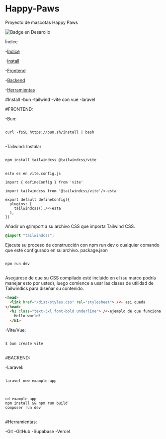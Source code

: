 # Happy-Paws 
Proyecto de mascotas Happy Paws 
 
 ![Badge en Desarollo](https://img.shields.io/badge/STATUS-EN%20DESAROLLO-green)


 Índice

-[Índice](#índice)

-[Install](#Install)

-[Frontend](#FRONTEND:)

-[Backend](#BACKEND:)

-[Herramientas](#Herramientas:)



#Install
-bun
-tailwind
-vite con vue
-laravel


#FRONTEND:

-Bun:
<pre>
<code>
curl -fsSL https://bun.sh/install | bash
</code>
</pre>


-Tailwind:
Instalar 
<pre>
<code>
npm install tailwindcss @tailwindcss/vite
</code>
</pre>

```vue
esto es en vite.config.js

import { defineConfig } from 'vite'

import tailwindcss from '@tailwindcss/vite'/<-esta

export default defineConfig({
  plugins: [
    tailwindcss(),/<-esta
  ],
})
```




Añadir un @import a su archivo CSS que importa Tailwind CSS.

```css
@import "tailwindcss";
```



Ejecute su proceso de construcción con npm run dev o cualquier comando que esté configurado en su archivo. package.json

<pre>
<code>
npm run dev
</code>
</pre>

Asegúrese de que su CSS compilado esté incluido en el <head> (su marco podría manejar esto por usted), luego comience a usar las clases de utilidad de Tailwindics para diseñar su contenido.

```HTML
<head>
  <link href="/dist/styles.css" rel="stylesheet"> /<- asi queda 
</head>
  <h1 class="text-3xl font-bold underline"> /<-ejemplo de que funciona
    Hello world!
  </h1>
```


-Vite/Vue:

<pre>
<code>
$ bun create vite
</code>
</pre>




#BACKEND:

-Laravel:

<pre>
<code>
laravel new example-app
</code>
</pre>

<pre>
<code>
cd example-app
npm install && npm run build
composer run dev
</code>
</pre>

#Herramientas:

-Git
-GitHub
-Supabase
-Vercel
